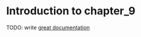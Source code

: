 # Introduction to chapter_9

TODO: write [great documentation](http://jacobian.org/writing/what-to-write/)
